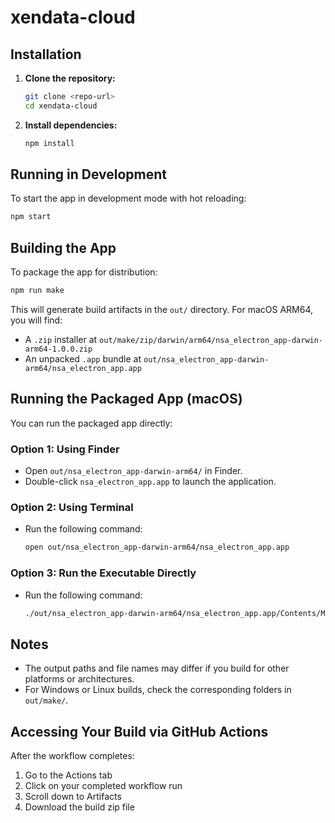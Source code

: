 # xendata-cloud

## Installation

1. **Clone the repository:**
   ```sh
   git clone <repo-url>
   cd xendata-cloud
   ```

2. **Install dependencies:**
   ```sh
   npm install
   ```

## Running in Development

To start the app in development mode with hot reloading:
```sh
npm start
```

## Building the App

To package the app for distribution:
```sh
npm run make
```

This will generate build artifacts in the `out/` directory. For macOS ARM64, you will find:
- A `.zip` installer at `out/make/zip/darwin/arm64/nsa_electron_app-darwin-arm64-1.0.0.zip`
- An unpacked `.app` bundle at `out/nsa_electron_app-darwin-arm64/nsa_electron_app.app`

## Running the Packaged App (macOS)

You can run the packaged app directly:

### Option 1: Using Finder
- Open `out/nsa_electron_app-darwin-arm64/` in Finder.
- Double-click `nsa_electron_app.app` to launch the application.

### Option 2: Using Terminal
- Run the following command:
  ```sh
  open out/nsa_electron_app-darwin-arm64/nsa_electron_app.app
  ```

### Option 3: Run the Executable Directly
- Run the following command:
  ```sh
  ./out/nsa_electron_app-darwin-arm64/nsa_electron_app.app/Contents/MacOS/nsa_electron_app
  ```

## Notes
- The output paths and file names may differ if you build for other platforms or architectures.
- For Windows or Linux builds, check the corresponding folders in `out/make/`.

## Accessing Your Build via GitHub Actions

After the workflow completes:

1. Go to the Actions tab
2. Click on your completed workflow run
3. Scroll down to Artifacts
4. Download the build zip file